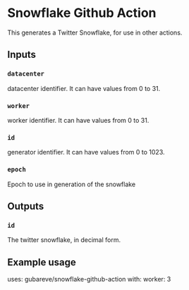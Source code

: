 # Snowflake Github Action

This generates a Twitter Snowflake, for use in other actions.

## Inputs

### `datacenter`

datacenter identifier. It can have values from 0 to 31.

### `worker`

worker identifier. It can have values from 0 to 31.

### `id`

generator identifier. It can have values from 0 to 1023.

### `epoch`

Epoch to use in generation of the snowflake

## Outputs

### `id`

The twitter snowflake, in decimal form.
## Example usage

uses: gubareve/snowflake-github-action
with:
  worker: 3